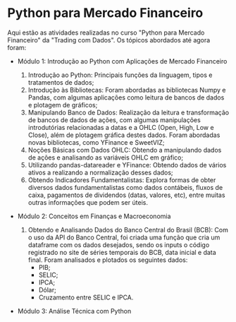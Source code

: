 # Python para Mercado Financeiro

Aqui estão as atividades realizadas no curso "Python para Mercado Financeiro" da "Trading com Dados".
Os tópicos abordados até agora foram:

- Módulo 1: Introdução ao Python com Aplicações de Mercado Financeiro
    1) Introdução ao Python: Principais funções da linguagem, tipos e tratamentos de dados;
    2) Introdução às Bibliotecas: Foram abordadas as bibliotecas Numpy e Pandas, com algumas aplicações como leitura de bancos de dados e plotagem de gráficos;
    3) Manipulando Banco de Dados: Realização da leitura e transformação de bancos de dados de ações, com algumas manipulações introdutórias relacionadas a datas e a OHLC (Open, High, Low e Close), além de plotagem gráfica destes dados. Foram abordadas novas bibliotecas, como YFinance e SweetVIZ;
    4) Noções Básicas com Dados OHLC: Obtendo a manipulando dados de ações e analisando as variáveis OHLC em gráfico;
    5) Utilizando pandas-datareader e YFinance: Obtendo dados de vários ativos a realizando a normalização desses dados;
    6) Obtendo Indicadores Fundamentalistas: Explora formas de obter diversos dados fundamentalistas como dados contábeis, fluxos de caixa, pagamentos de dividendos (datas, valores, etc), entre muitas outras informações que podem ser úteis.

 
- Módulo 2: Conceitos em Finanças e Macroeconomia
    1) Obtendo e Analisando Dados do Banco Central do Brasil (BCB): Com o uso da API do Banco Central, foi criada uma função que cria um dataframe com os dados desejados, sendo os inputs o código registrado no site de séries temporais do BCB, data inicial e data final. Foram analisados e plotados os seguintes dados:
        - PIB;
        - SELIC;
        - IPCA;
        - Dólar;
        - Cruzamento entre SELIC e IPCA.

      
- Módulo 3: Análise Técnica com Python

